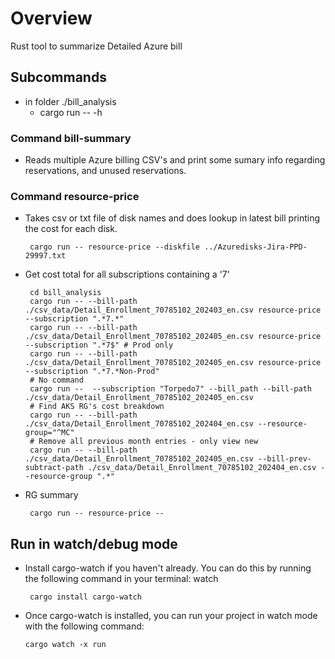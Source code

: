 # Overview

Rust tool to summarize Detailed Azure bill

## Subcommands

* in folder ./bill_analysis
  * cargo run -- -h

### Command bill-summary

* Reads multiple Azure billing CSV's and print some sumary info regarding reservations, and unused reservations.

### Command resource-price

* Takes csv or txt file of disk names and does lookup in latest bill printing the cost for each disk.

       cargo run -- resource-price --diskfile ../Azuredisks-Jira-PPD-29997.txt

* Get cost total for all subscriptions containing a '7'

       cd bill_analysis
       cargo run -- --bill-path ./csv_data/Detail_Enrollment_70785102_202403_en.csv resource-price --subscription ".*7.*"
       cargo run -- --bill-path ./csv_data/Detail_Enrollment_70785102_202405_en.csv resource-price --subscription ".*7$" # Prod only
       cargo run -- --bill-path ./csv_data/Detail_Enrollment_70785102_202405_en.csv resource-price --subscription ".*7.*Non-Prod"
       # No command
       cargo run --  --subscription "Torpedo7" --bill_path --bill-path ./csv_data/Detail_Enrollment_70785102_202405_en.csv
       # Find AKS RG's cost breakdown
       cargo run -- --bill-path ./csv_data/Detail_Enrollment_70785102_202404_en.csv --resource-group="^MC"
       # Remove all previous month entries - only view new
       cargo run -- --bill-path ./csv_data/Detail_Enrollment_70785102_202405_en.csv --bill-prev-subtract-path ./csv_data/Detail_Enrollment_70785102_202404_en.csv --resource-group ".*"

* RG summary

       cargo run -- resource-price --


## Run in watch/debug mode

* Install cargo-watch if you haven't already. You can do this by running the following command in your terminal:
watch

       cargo install cargo-watch
* Once cargo-watch is installed, you can run your project in watch mode with the following command:

      cargo watch -x run
